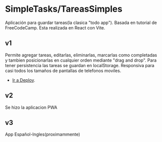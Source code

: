 # SimpleTasks/TareasSimples

Aplicación para guardar tareas(la clasica "todo app").
Basada en tutorial de FreeCodeCamp.
Esta realizada en React con Vite.

## v1

Permite agregar tareas, editarlas, eliminarlas, marcarlas como completadas y tambien posicionarlas en cualquier orden mediante "drag and drop".
Para tener persistencia las tareas se guardan en localStorage.
Responsiva para casi todos los tamaños de pantallas de telefonos moviles.

- [Ir a Deploy](https://tareas-simples.vercel.app/).

## v2

Se hizo la aplicacion PWA

## v3

App Español-Ingles(proximammente)
